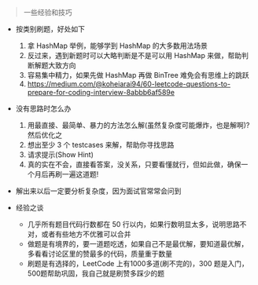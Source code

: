 > 一些经验和技巧

* 按类别刷题，好处如下 
    1. 拿 HashMap 举例，能够学到 HashMap 的大多数用法场景
    2. 反过来，遇到新题时可以大略判断是不是可以用 HashMap 来做，帮助判断解题大致方向
    3. 容易集中精力，如果先做 HashMap 再做 BinTree 难免会有思维上的跳跃
    4. https://medium.com/@koheiarai94/60-leetcode-questions-to-prepare-for-coding-interview-8abbb6af589e

* 没有思路时怎么办
    1. 用最直接、最简单、暴力的方法怎么解(虽然复杂度可能爆炸，也是解啊)? 然后优化之
    2. 想出至少 3 个 testcases 来解，帮助你寻找思路
    3. 请求提示(Show Hint)
    4. 真的实在不会，直接看答案，没关系，只要看懂就行，但如此做，确保一个月后再刷一遍这道题!

* 解出来以后一定要分析复杂度，因为面试官常常会问到

* 经验之谈
    * 几乎所有题目代码行数都在 50 行以内，如果行数明显太多，说明思路不对，或者有些地方不优雅可以合并
    * 做题是有境界的，要一道题吃透，如果自己不是最优解，要知道最优解，多看看讨论区里的赞最多的代码，质量重于数量
    * 刷题是有选择的，LeetCode 上有1000多道(刷不完的)，300 题是入门，500题帮助巩固，我自己就是刷赞多踩少的题
